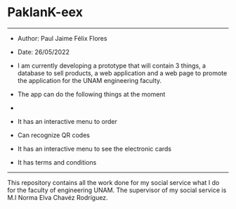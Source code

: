 # PaklanK-eex
* ** *****************************************************************************************************************************************

* Author:  Paul Jaime Félix Flores

* Date:    26/05/2022

* I am currently developing a prototype that will contain 3 things, a database to sell products, a web application and a web page to promote the application for the UNAM engineering faculty.
* The app can do the following things at the moment
* 
* It has an interactive menu to order
* Can recognize QR codes
* It has an interactive menu to see the electronic cards
* It has terms and conditions

* ** *****************************************************************************************************************************************



This repository contains all the work done  for my social service what I do for the faculty of engineering UNAM.
The supervisor of my social service is M.I Norma Elva Chavéz Rodríguez.





